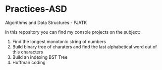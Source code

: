 # Practices-ASD
Algorithms and Data Structures - PJATK

In this repository you can find my console projects on the subject:
1) Find the longest monotonic string of numbers
2) Build binary tree of charaters and find the last alphabetical word out of this characters
3) Build an indexing BST Tree
4) Huffman coding 

